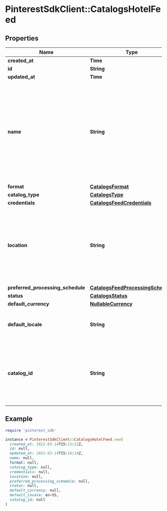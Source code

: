 # PinterestSdkClient::CatalogsHotelFeed

## Properties

| Name | Type | Description | Notes |
| ---- | ---- | ----------- | ----- |
| **created_at** | **Time** |  | [optional] |
| **id** | **String** |  | [optional] |
| **updated_at** | **Time** |  | [optional] |
| **name** | **String** | A human-friendly name associated to a given feed. This value is currently nullable due to historical reasons. It is expected to become non-nullable in the future. |  |
| **format** | [**CatalogsFormat**](CatalogsFormat.md) |  |  |
| **catalog_type** | [**CatalogsType**](CatalogsType.md) |  |  |
| **credentials** | [**CatalogsFeedCredentials**](CatalogsFeedCredentials.md) |  |  |
| **location** | **String** | The URL where a feed is available for download. This URL is what Pinterest will use to download a feed for processing. |  |
| **preferred_processing_schedule** | [**CatalogsFeedProcessingSchedule**](CatalogsFeedProcessingSchedule.md) |  |  |
| **status** | [**CatalogsStatus**](CatalogsStatus.md) |  |  |
| **default_currency** | [**NullableCurrency**](NullableCurrency.md) |  |  |
| **default_locale** | **String** | The locale used within a feed for product descriptions. |  |
| **catalog_id** | **String** | Catalog id pertaining to the feed. If not provided, feed will use a default catalog based on type. |  |

## Example

```ruby
require 'pinterest_sdk'

instance = PinterestSdkClient::CatalogsHotelFeed.new(
  created_at: 2022-03-14T15:15:22Z,
  id: null,
  updated_at: 2022-03-14T15:16:34Z,
  name: null,
  format: null,
  catalog_type: null,
  credentials: null,
  location: null,
  preferred_processing_schedule: null,
  status: null,
  default_currency: null,
  default_locale: en-US,
  catalog_id: null
)
```

